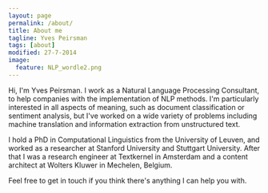 ```yaml
---
layout: page
permalink: /about/
title: About me
tagline: Yves Peirsman
tags: [about]
modified: 27-7-2014
image:
  feature: NLP_wordle2.png
---
```


<div itemscope itemtype="http://data-vocabulary.org/Person">
<p>Hi, I'm <span itemprop="name">Yves Peirsman</a>. 
I work as a <span itemprop="title">Natural Language Processing Consultant</span>, to help companies
with the implementation of NLP methods. I'm particularly interested in all aspects of meaning, 
such as document classification or sentiment analysis,
but I've worked on a wide variety of problems including machine translation and information 
extraction from unstructured text.</p>

<p>I hold a PhD in Computational Linguistics from the University of Leuven, 
and worked as a researcher at Stanford University and Stuttgart University. 
After that I was a research engineer at Textkernel in Amsterdam and a content architect at Wolters Kluwer in 
Mechelen, Belgium.</p>

<p>Feel free to get in touch if you think there's anything I can help you with. </p>
</div>

